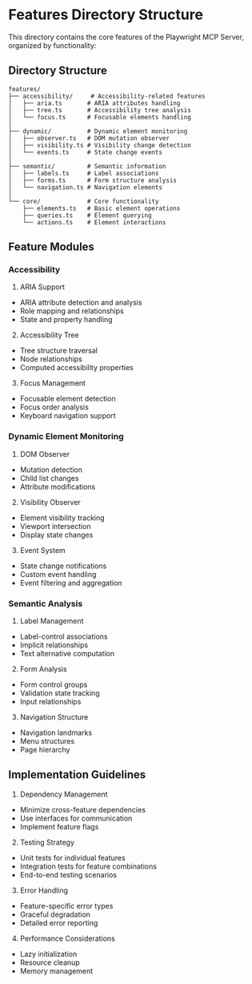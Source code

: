 # Features Directory Structure

This directory contains the core features of the Playwright MCP Server, organized by functionality:

## Directory Structure

```
features/
├── accessibility/     # Accessibility-related features
│   ├── aria.ts       # ARIA attributes handling
│   ├── tree.ts       # Accessibility tree analysis
│   └── focus.ts      # Focusable elements handling
│
├── dynamic/          # Dynamic element monitoring
│   ├── observer.ts   # DOM mutation observer
│   ├── visibility.ts # Visibility change detection
│   └── events.ts     # State change events
│
├── semantic/         # Semantic information
│   ├── labels.ts     # Label associations
│   ├── forms.ts      # Form structure analysis
│   └── navigation.ts # Navigation elements
│
└── core/             # Core functionality
    ├── elements.ts   # Basic element operations
    ├── queries.ts    # Element querying
    └── actions.ts    # Element interactions
```

## Feature Modules

### Accessibility

1. ARIA Support
- ARIA attribute detection and analysis
- Role mapping and relationships
- State and property handling

2. Accessibility Tree
- Tree structure traversal
- Node relationships
- Computed accessibility properties

3. Focus Management
- Focusable element detection
- Focus order analysis
- Keyboard navigation support

### Dynamic Element Monitoring

1. DOM Observer
- Mutation detection
- Child list changes
- Attribute modifications

2. Visibility Observer
- Element visibility tracking
- Viewport intersection
- Display state changes

3. Event System
- State change notifications
- Custom event handling
- Event filtering and aggregation

### Semantic Analysis

1. Label Management
- Label-control associations
- Implicit relationships
- Text alternative computation

2. Form Analysis
- Form control groups
- Validation state tracking
- Input relationships

3. Navigation Structure
- Navigation landmarks
- Menu structures
- Page hierarchy

## Implementation Guidelines

1. Dependency Management
- Minimize cross-feature dependencies
- Use interfaces for communication
- Implement feature flags

2. Testing Strategy
- Unit tests for individual features
- Integration tests for feature combinations
- End-to-end testing scenarios

3. Error Handling
- Feature-specific error types
- Graceful degradation
- Detailed error reporting

4. Performance Considerations
- Lazy initialization
- Resource cleanup
- Memory management